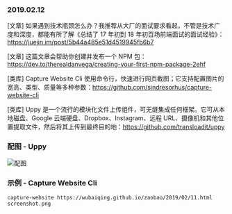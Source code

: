 ### 2019.02.12

[文章] 如果遇到技术瓶颈怎么办？我推荐从大厂的面试要求看起，不管是技术广度和深度，都能有所了解《总结了 17 年初到 18 年初百场前端面试的面试经验》：<https://juejin.im/post/5b44a485e51d4519945fb6b7>

[文章] 这篇文章会帮助你创建并发布一个 NPM 包：<https://dev.to/therealdanvega/creating-your-first-npm-package-2ehf>

[类库] Capture Website Cli 使用命令行，快速进行网页截图；它支持配置图片的宽高、类型、质量等多种参数：<https://github.com/sindresorhus/capture-website-cli>

[类库] Uppy 是一个流行的模块化文件上传组件，可无缝集成任何框架。它可从本地磁盘、Google 云端硬盘、Dropbox、Instagram、远程 URL、摄像机和其他位置提取文件，然后将其上传到最终目的地：<https://github.com/transloadit/uppy>

### 配图 - Uppy
![配图](https://github.com/transloadit/uppy/raw/master/assets/uppy-demo-oct-2018.gif)

### 示例 - Capture Website Cli
```shell
capture-website https://wubaiqing.github.io/zaobao/2019/02/11.html screenshot.png
```

